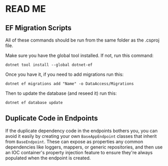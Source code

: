 # READ ME

## EF Migration Scripts

All of these commands should be run from the same folder as the .csproj file.

Make sure you have the global tool installed. If not, run this command:

```
dotnet tool install --global dotnet-ef
```

Once you have it, if you need to add migrations run this:

```
dotnet ef migrations add "Name" -o DataAccess/Migrations
```

Then to update the database (and reseed it) run this:

```
dotnet ef database update
```

## Duplicate Code in Endpoints

If the duplicate dependency code in the endpoints bothers you, you can avoid it easily by creating your own `BaseAppEndpoint` classes that inherit from `BaseEndpoint`. These can expose as properties any common dependencies like loggers, mappers, or generic repositories, and then use an IOC container's property injection feature to ensure they're always populated when the endpoint is created.